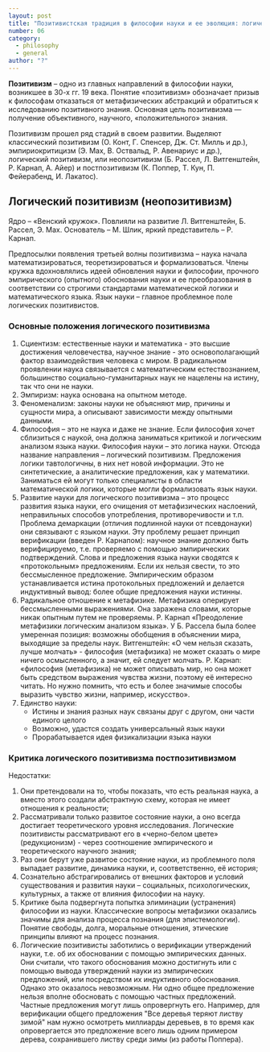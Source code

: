 ```yaml
---
layout: post
title: "Позитивистская традиция в философии науки и ее эволюция: логический позитивизм и его критика постпозитивизмом"
number: 06
category:
  - philosophy
  - general
author: "?"
---
```


**Позитивизм** – одно из главных направлений в философии науки, возникшее в 30-х гг. 19 века. Понятие «позитивизм» обозначает призыв к философам отказаться от метафизических абстракций и обратиться к исследованию позитивного знания. Основная цель позитивизма — получение объективного, научного, «положительного» знания.

Позитивизм прошел ряд стадий в своем развитии. Выделяют классический позитивизм (О. Конт, Г. Спенсер, Дж. Ст. Милль и др.), эмпириокритицизм (Э. Мах, В. Оствальд, Р. Авенариус и др.), логический позитивизм, или неопозитивизм (Б. Рассел, Л. Витгенштейн, Р. Карнап, А. Айер) и постпозитивизм (К. Поппер, Т. Кун, П. Фейерабенд, И. Лакатос).

## Логический позитивизм (неопозитивизм)
Ядро – «Венский кружок». Повлияли на развитие Л. Витгенштейн, Б. Рассел, Э. Мах. Основатель – М. Шлик, яркий представитель – Р. Карнап.

Предпосылки появления третьей волны позитивизма – наука начала математизироваться, теоретизироваться и формализоваться. Члены кружка вдохновлялись идеей обновления науки и философии, прочного эмпирического (опытного) обоснования науки и ее преобразования в соответствии со строгими стандартами математической логики и математического языка. Язык науки – главное проблемное поле логических позитивистов.

### Основные положения логического позитивизма
1. Сциентизм: естественные науки и математика - это высшие достижения человечества, научное знание - это основополагающий фактор взаимодействия человека с миром. В радикальном проявлении наука связывается с математическим естествознанием, большинство социально-гуманитарных наук не нацелены на истину, так что они не науки.
2. Эмпиризм: наука основана на опытном методе.
3. Феноменализм: законы науки не объясняют мир, причины и сущности мира, а описывают зависимости между опытными данными.
4. Философия – это не наука и даже не знание. Если философия хочет сблизиться с наукой, она должна заниматься критикой и логическим анализом языка науки. Философия науки – это логика науки. Отсюда название направления – логический позитивизм. Предложения логики тавтологичны, в них нет новой информации. Это не синтетические, а аналитические предложения, как у математики. Заниматься ей могут только специалисты в области математической логики, которые могли формализовать язык науки.
5. Развитие науки для логического позитивизма – это процесс развития языка науки, его очищения от метафизических наслоений, неправильных способов употребления, противоречивости и т.п. Проблема демаркации (отличия подлинной науки от псевдонауки) они связывают с языком науки. Эту проблему решает принцип верификации (введен Р. Карнапом): научное знание должно быть верифицируемо, т.е. проверяемо с помощью эмпирических подтверждений. Слова и предложения языка науки сводятся к «протокольным» предложениям. Если их нельзя свести, то это бессмысленное предложение. Эмпирическим образом устанавливается истина протокольных предложений и делается индуктивный вывод: более общие предложения науки истинны.
6. Радикальное отношение к метафизике. Метафизика оперирует бессмысленными выражениями. Она заражена словами, которые никак опытным путем не проверяемы. Р. Карнап «Преодоление метафизики логическим анализом языка». У Б. Рассела была более умеренная позиция: возможны обобщения в объяснении мира, выходящие за пределы наук. Витгенштейн: «О чем нельзя сказать, лучше молчать» - философия (метафизика) не может сказать о мире ничего осмысленного, а значит, ей следует молчать. Р. Карнап: «философия (метафизика) не может описывать мир, но она может быть средством выражения чувства жизни, поэтому её интересно читать. Но нужно помнить, что есть и более значимые способы выразить чувство жизни, например, искусство».
7. Единство науки:
    * Истины и знания разных наук связаны друг с другом, они части единого целого
    * Возможно, удастся создать универсальный язык науки
    * Прорабатывается идея физикализации языка науки

### Критика логического позитивизма постпозитивизмом
Недостатки:
1. Они претендовали на то, чтобы показать, что есть реальная наука, а вместо этого создали абстрактную схему, которая не имеет отношения к реальности;
2. Рассматривали только развитое состояние науки, а оно всегда достигает теоретического уровня исследования. Логические позитивисты рассматривают его в «черно-белом цвете» (редукционизм) - через соотношение эмпирического и теоретического научного знания;
3. Раз они берут уже развитое состояние науки, из проблемного поля выпадает развитие, динамика науки, и, соответственно, её история;
4. Сознательно абстрагировались от внешних факторов и условий существования и развития науки – социальных, психологических, культурных, а также от влияния философии на науку.
5. Критике была подвергнута попытка элиминации (устранения) философии из науки. Классические вопросы метафизики оказались значимы для анализа процесса познания (для эпистемологии). Понятие свободы, долга, моральные отношения, этические принципы влияют на процесс познания.
6. Логические позитивисты заботились о верификации утверждений науки, т.е. об их обосновании с помощью эмпирических данных. Они считали, что такого обоснования можно достигнуть или с помощью вывода утверждений науки из эмпирических предложений, или посредством их индуктивного обоснования. Однако это оказалось невозможным. Ни одно общее предложение нельзя вполне обосновать с помощью частных предложений. Частные предложения могут лишь опровергнуть его. Например, для верификации общего предложения "Все деревья теряют листву зимой" нам нужно осмотреть миллиарды деревьев, в то время как опровергается это предложение всего лишь одним примером дерева, сохранившего листву среди зимы (из работы Поппера).
